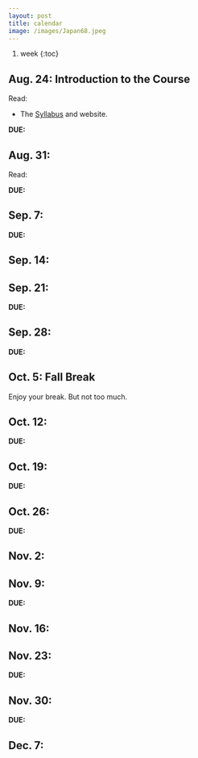 ```yaml
---
layout: post
title: calendar
image: /images/Japan68.jpeg
---
```


1. week
{:toc}

## Aug. 24: Introduction to the Course

Read: 

* The [Syllabus]() and website.

**DUE:** 

## Aug. 31: 


Read:  


**DUE:** 



## Sep. 7: 

**DUE:**  

## Sep. 14: 


## Sep. 21:

**DUE:**  


## Sep. 28:


**DUE:**  



## Oct. 5: Fall Break

Enjoy your break. But not too much.

## Oct. 12:  


**DUE:** 


## Oct. 19: 


**DUE:** 

## Oct. 26:  

**DUE:** 

## Nov. 2:  

## Nov. 9: 

**DUE:** 

## Nov. 16: 


## Nov. 23:

**DUE:** 

## Nov. 30: 

**DUE:**  

## Dec. 7:  


